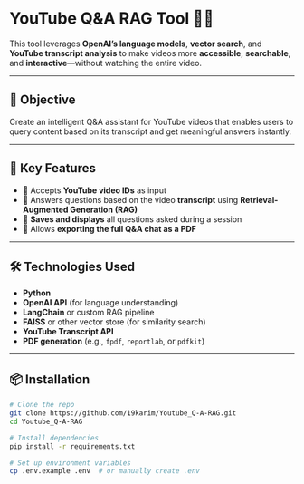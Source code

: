 # YouTube Q&A RAG Tool 🎥🤖

This tool leverages **OpenAI’s language models**, **vector search**, and **YouTube transcript analysis** to make videos more **accessible**, **searchable**, and **interactive**—without watching the entire video.

---

## 🚀 Objective

Create an intelligent Q&A assistant for YouTube videos that enables users to query content based on its transcript and get meaningful answers instantly.

---

## 🎯 Key Features

- 🔎 Accepts **YouTube video IDs** as input  
- 🧠 Answers questions based on the video **transcript** using **Retrieval-Augmented Generation (RAG)**
- 💬 **Saves and displays** all questions asked during a session
- 📄 Allows **exporting the full Q&A chat as a PDF**

---

## 🛠️ Technologies Used

- **Python**
- **OpenAI API** (for language understanding)
- **LangChain** or custom RAG pipeline
- **FAISS** or other vector store (for similarity search)
- **YouTube Transcript API**
- **PDF generation** (e.g., `fpdf`, `reportlab`, or `pdfkit`)

---

## 📦 Installation

```bash
# Clone the repo
git clone https://github.com/19karim/Youtube_Q-A-RAG.git
cd Youtube_Q-A-RAG

# Install dependencies
pip install -r requirements.txt

# Set up environment variables
cp .env.example .env  # or manually create .env
